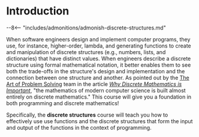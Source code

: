 # Introduction

[//]: # (Quote about the definition and benefits of discrete mathematics)

--8<-- "includes/admonitions/admonish-discrete-structures.md"

When software engineers design and implement computer programs, they use, for
instance, higher-order, lambda, and generating functions to create and
manipulation of discrete structures (e.g., numbers, lists, and dictionaries)
that have distinct values. When engineers describe a discrete structure using
formal mathematical notation, it better enables them to see both the trade-offs
in the structure's design and implementation and the connection between one
structure and another. As pointed out by the [The Art of Problem
Solving](https://artofproblemsolving.com/) team in the article [*Why Discrete
Mathematics is
Important*](https://artofproblemsolving.com/news/articles/discrete-math), "the
mathematics of modern computer science is built almost entirely on discrete
mathematics." This course will give you a foundation in both programming and
discrete mathematics!

Specifically, the **discrete structures** course will teach you how to
effectively use use functions and the discrete structures that form the input
and output of the functions in the context of programming.
